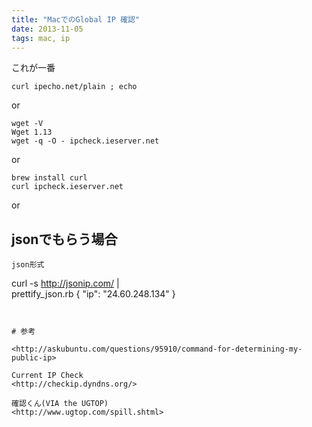 ```yaml
---
title: "MacでのGlobal IP 確認"
date: 2013-11-05
tags: mac, ip
---
```



これが一番


`curl ipecho.net/plain ; echo`

or

```
wget -V
Wget 1.13
wget -q -O - ipcheck.ieserver.net
```
or

```
brew install curl
curl ipcheck.ieserver.net
```
or

## jsonでもらう場合

```
json形式

```
curl -s http://jsonip.com/ | \
  prettify_json.rb
{
  "ip": "24.60.248.134"
}
```


# 参考

<http://askubuntu.com/questions/95910/command-for-determining-my-public-ip>

Current IP Check
<http://checkip.dyndns.org/>

確認くん(VIA the UGTOP)
<http://www.ugtop.com/spill.shtml>
